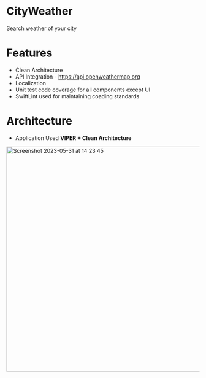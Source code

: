 # CityWeather
Search weather of your city

# Features
* Clean Architecture
* API Integration - https://api.openweathermap.org
* Localization
* Unit test code coverage for all components except UI
* SwiftLint used for maintaining coading standards

# Architecture 
* Application Used **VIPER + Clean Architecture**

<img width="587" alt="Screenshot 2023-05-31 at 14 23 45" src="https://github.com/Rohit-Ragmahale/CityWeather/assets/26670429/c89e25a5-f8d3-4085-8427-853ba9c95373">
